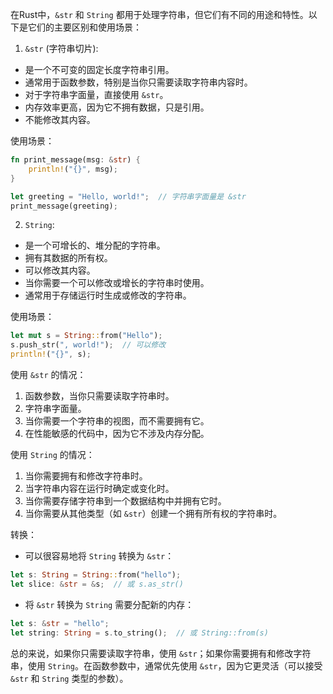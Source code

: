 在Rust中，`&str` 和 `String` 都用于处理字符串，但它们有不同的用途和特性。以下是它们的主要区别和使用场景：

1. `&str` (字符串切片):

- 是一个不可变的固定长度字符串引用。
- 通常用于函数参数，特别是当你只需要读取字符串内容时。
- 对于字符串字面量，直接使用 `&str`。
- 内存效率更高，因为它不拥有数据，只是引用。
- 不能修改其内容。

使用场景：
```rust
fn print_message(msg: &str) {
    println!("{}", msg);
}

let greeting = "Hello, world!";  // 字符串字面量是 &str
print_message(greeting);
```

2. `String`:

- 是一个可增长的、堆分配的字符串。
- 拥有其数据的所有权。
- 可以修改其内容。
- 当你需要一个可以修改或增长的字符串时使用。
- 通常用于存储运行时生成或修改的字符串。

使用场景：
```rust
let mut s = String::from("Hello");
s.push_str(", world!");  // 可以修改
println!("{}", s);
```

使用 `&str` 的情况：

1. 函数参数，当你只需要读取字符串时。
2. 字符串字面量。
3. 当你需要一个字符串的视图，而不需要拥有它。
4. 在性能敏感的代码中，因为它不涉及内存分配。

使用 `String` 的情况：

1. 当你需要拥有和修改字符串时。
2. 当字符串内容在运行时确定或变化时。
3. 当你需要存储字符串到一个数据结构中并拥有它时。
4. 当你需要从其他类型（如 `&str`）创建一个拥有所有权的字符串时。

转换：

- 可以很容易地将 `String` 转换为 `&str`：

```rust
let s: String = String::from("hello");
let slice: &str = &s;  // 或 s.as_str()
```

- 将 `&str` 转换为 `String` 需要分配新的内存：

```rust
let s: &str = "hello";
let string: String = s.to_string();  // 或 String::from(s)
```

总的来说，如果你只需要读取字符串，使用 `&str`；如果你需要拥有和修改字符串，使用 `String`。在函数参数中，通常优先使用 `&str`，因为它更灵活（可以接受 `&str` 和 `String` 类型的参数）。